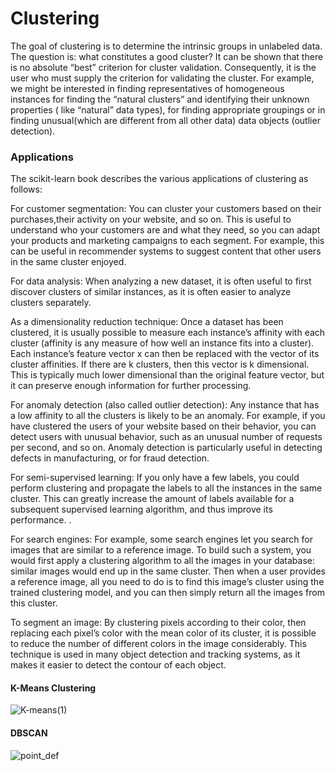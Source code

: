 # Clustering

The goal of clustering is to determine the intrinsic groups in unlabeled data. The question is: what constitutes a good cluster? It can be shown that there is no absolute “best” criterion for cluster validation. Consequently, it is the user who must supply the criterion for validating the cluster. For example, we might be interested in finding representatives of homogeneous instances for finding the “natural clusters” and identifying their unknown properties ( like “natural” data types), for finding appropriate groupings or in finding unusual(which are different from all other data) data objects (outlier detection).

### Applications
The scikit-learn book describes the various applications of clustering as follows:

For customer segmentation: You can cluster your customers based on their purchases,their activity on your website, and so on. This is useful to understand who your customers are and what they need, so you can adapt your products and marketing campaigns to each segment. For example, this can be useful in recommender systems to suggest content that other users in the same cluster enjoyed.

For data analysis: When analyzing a new dataset, it is often useful to first discover clusters of similar instances, as it is often easier to analyze clusters separately.

As a dimensionality reduction technique: Once a dataset has been clustered, it is usually possible to measure each instance’s affinity with each cluster (affinity is any measure of how well an instance fits into a cluster). Each instance’s feature vector x can then be replaced with the vector of its cluster affinities. If there are k clusters, then this vector is k dimensional. This is typically much lower dimensional than the original feature vector, but it can preserve enough information for further processing.

For anomaly detection (also called outlier detection): Any instance that has a low affinity to all the clusters is likely to be an anomaly. For example, if you have clustered the users of your website based on their behavior, you can detect users with unusual behavior, such as an unusual number of requests per second, and so on. Anomaly detection is particularly useful in detecting defects in manufacturing, or for fraud detection.

For semi-supervised learning: If you only have a few labels, you could perform clustering and propagate the labels to all the instances in the same cluster. This can greatly increase the amount of labels available for a subsequent supervised learning algorithm, and thus improve its performance. .

For search engines: For example, some search engines let you search for images that are similar to a reference image. To build such a system, you would first apply a clustering algorithm to all the images in your database: similar images would end up in the same cluster. Then when a user provides a reference image, all you need to do is to find this image’s cluster using the trained clustering model, and you can then simply return all the images from this cluster.

To segment an image: By clustering pixels according to their color, then replacing each pixel’s color with the mean color of its cluster, it is possible to reduce the number of different colors in the image considerably. This technique is used in many object detection and tracking systems, as it makes it easier to detect the contour of each object.

#### K-Means Clustering
![K-means(1)](https://user-images.githubusercontent.com/33252532/83060983-e3b50600-a079-11ea-89b0-b68cb4c08df3.png)

#### DBSCAN
![point_def](https://user-images.githubusercontent.com/33252532/83061035-f7606c80-a079-11ea-822e-596727365835.PNG)

